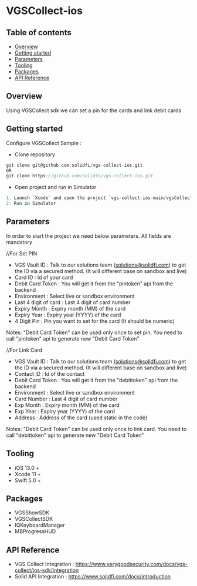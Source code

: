 # VGSCollect-ios

## Table of contents
- [Overview](#overview)
- [Getting started](#getting-started)
- [Parameters](#parameters)
- [Tooling](#tooling)
- [Packages](#third-party-libraries)
- [API Reference](#api-reference)


## Overview
Using VGSCollect sdk we can set a pin for the cards and link debit cards

## Getting started
Configure VGSCollect Sample :
- Clone repository
```groovy
git clone git@github.com:solidfi/vgs-collect-ios.git
OR
git clone https://github.com/solidfi/vgs-collect-ios.git
```
- Open project and run in Simulator
```groovy
1. Launch `Xcode` and open the project `vgs-collect-ios-main/vgsCollect.xcodeproj`
2. Run in Simulator
```

## Parameters

In order to start the project we need below parameters. All fields are mandatory

//For Set PIN
- VGS Vault ID : Talk to our solutions team (solutions@solidfi.com) to get the ID via a secured method. (It will different base on sandbox and live)
- Card ID : Id of your card
- Debit Card Token : You will get it from the "pintoken" api from the backend
- Environment :  Select live or sandbox environment
- Last 4 digit of card : Last 4 digit of card number
- Expiry Month : Expiry month (MM) of the card
- Expiry Year : Expiry year (YYYY) of the card
- 4 Digit Pin : Pin you want to set for the card (It should be numeric)

Notes: "Debit Card Token" can be used only once to set pin. You need to call "pintoken" api to generate new "Debit Card Token"

//For Link Card
- VGS Vault ID : Talk to our solutions team (solutions@solidfi.com) to get the ID via a secured method. (It will different base on sandbox and live)
- Contact ID : Id of the contact
- Debit Card Token : You will get it from the "debittoken" api from the backend
- Environment :  Select live or sandbox environment
- Card Number : Last 4 digit of card number
- Exp Month : Expiry month (MM) of the card
- Exp Year : Expiry year (YYYY) of the card
- Address : Address of the card (used static in the code)

Notes: "Debit Card Token" can be used only once to link card. You need to call "debittoken" api to generate new "Debit Card Token"  

## Tooling
- iOS 13.0 +
- Xcode 11 +
- Swift 5.0 +

## Packages
- VGSShowSDK
- VGSCollectSDK
- IQKeyboardManager
- MBProgressHUD

## API Reference
- VGS Collect Integration : https://www.verygoodsecurity.com/docs/vgs-collect/ios-sdk/integration
- Solid API Integration : https://www.solidfi.com/docs/introduction
